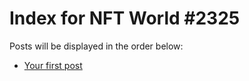 # Index for NFT World #2325
Posts will be displayed in the order below:

- [Your first post](./001-first.md)

